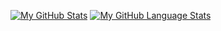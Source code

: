 [![My GitHub Stats](https://github-readme-stats.vercel.app/api/?username=sckzor&count_private=true&theme=tokyonight&showicons=true)]()
[![My GitHub Language Stats](https://github-readme-stats.vercel.app/api/top-langs/?username=sckzor&langs_count=5&theme=tokyonight)]()
